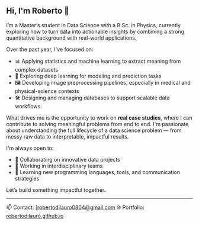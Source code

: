 ## Hi, I'm Roberto 👋

I’m a Master’s student in Data Science with a B.Sc. in Physics, currently exploring how to turn data into actionable insights by combining a strong quantitative background with real-world applications.


Over the past year, I've focused on:

- 📊 Applying statistics and machine learning to extract meaning from complex datasets  
- 🧠 Exploring deep learning for modeling and prediction tasks  
- 🖼️ Developing image preprocessing pipelines, especially in medical and physical-science contexts  
- 🛠️ Designing and managing databases to support scalable data workflows  

What drives me is the opportunity to work on **real case studies**, where I can contribute to solving meaningful problems from end to end. I'm passionate about understanding the full lifecycle of a data science problem — from messy raw data to interpretable, impactful results.

I'm always open to:

- 💼 Collaborating on innovative data projects  
- 🤝 Working in interdisciplinary teams  
- 🌱 Learning new programming languages, tools, and communication strategies  

Let’s build something impactful together.

---

📫 Contact: [robertodilauro0804@gmail.com 
🌐 Portfolio: [robertodilauro.github.io](https://robertodilauro.github.io)

<!--
**RDLstud/RDLstud** is a ✨ _special_ ✨ repository because its `README.md` (this file) appears on your GitHub profile.

Here are some ideas to get you started:

- 🔭 I’m currently working on ...
- 🌱 I’m currently learning ...
- 👯 I’m looking to collaborate on ...
- 🤔 I’m looking for help with ...
- 💬 Ask me about ...
- 📫 How to reach me: ...
- 😄 Pronouns: ...
- ⚡ Fun fact: ...
-->
